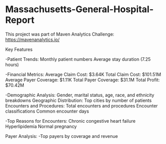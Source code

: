 # Massachusetts-General-Hospital-Report
 This project was part of Maven Analytics Challenge: https://mavenanalytics.io/

Key Features

-Patient Trends:
Monthly patient numbers
Average stay duration (7.25 hours)

-Financial Metrics:
Average Claim Cost: $3.64K
Total Claim Cost: $101.51M
Average Payer Coverage: $1.11K
Total Payer Coverage: $31.1M
Total Profit: $70.42M

-Demographic Analysis:
Gender, marital status, age, race, and ethnicity breakdowns
Geographic Distribution:
Top cities by number of patients
Encounters and Procedures:
Total encounters and procedures
Encounter classifications
Common encounter days

-Top Reasons for Encounters:
Chronic congestive heart failure
Hyperlipidemia
Normal pregnancy

Payer Analysis:
-Top payers by coverage and revenue
